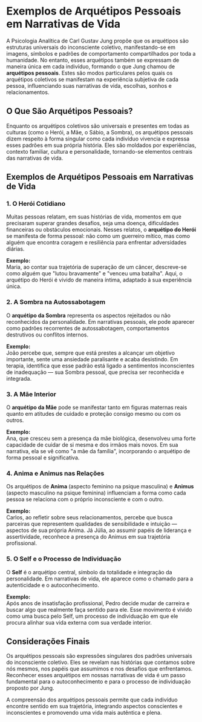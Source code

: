 
# Exemplos de Arquétipos Pessoais em Narrativas de Vida

A Psicologia Analítica de Carl Gustav Jung propõe que os arquétipos são estruturas universais do inconsciente coletivo, manifestando-se em imagens, símbolos e padrões de comportamento compartilhados por toda a humanidade. No entanto, esses arquétipos também se expressam de maneira única em cada indivíduo, formando o que Jung chamou de **arquétipos pessoais**. Estes são modos particulares pelos quais os arquétipos coletivos se manifestam na experiência subjetiva de cada pessoa, influenciando suas narrativas de vida, escolhas, sonhos e relacionamentos.

## O Que São Arquétipos Pessoais?

Enquanto os arquétipos coletivos são universais e presentes em todas as culturas (como o Herói, a Mãe, o Sábio, a Sombra), os arquétipos pessoais dizem respeito à forma singular como cada indivíduo vivencia e expressa esses padrões em sua própria história. Eles são moldados por experiências, contexto familiar, cultura e personalidade, tornando-se elementos centrais das narrativas de vida.

## Exemplos de Arquétipos Pessoais em Narrativas de Vida

### 1. O Herói Cotidiano

Muitas pessoas relatam, em suas histórias de vida, momentos em que precisaram superar grandes desafios, seja uma doença, dificuldades financeiras ou obstáculos emocionais. Nesses relatos, o **arquétipo do Herói** se manifesta de forma pessoal: não como um guerreiro mítico, mas como alguém que encontra coragem e resiliência para enfrentar adversidades diárias.

**Exemplo:**  
Maria, ao contar sua trajetória de superação de um câncer, descreve-se como alguém que "lutou bravamente" e "venceu uma batalha". Aqui, o arquétipo do Herói é vivido de maneira íntima, adaptado à sua experiência única.

### 2. A Sombra na Autossabotagem

O **arquétipo da Sombra** representa os aspectos rejeitados ou não reconhecidos da personalidade. Em narrativas pessoais, ele pode aparecer como padrões recorrentes de autossabotagem, comportamentos destrutivos ou conflitos internos.

**Exemplo:**  
João percebe que, sempre que está prestes a alcançar um objetivo importante, sente uma ansiedade paralisante e acaba desistindo. Em terapia, identifica que esse padrão está ligado a sentimentos inconscientes de inadequação — sua Sombra pessoal, que precisa ser reconhecida e integrada.

### 3. A Mãe Interior

O **arquétipo da Mãe** pode se manifestar tanto em figuras maternas reais quanto em atitudes de cuidado e proteção consigo mesmo ou com os outros.

**Exemplo:**  
Ana, que cresceu sem a presença da mãe biológica, desenvolveu uma forte capacidade de cuidar de si mesma e dos irmãos mais novos. Em sua narrativa, ela se vê como "a mãe da família", incorporando o arquétipo de forma pessoal e significativa.

### 4. Anima e Animus nas Relações

Os arquétipos de **Anima** (aspecto feminino na psique masculina) e **Animus** (aspecto masculino na psique feminina) influenciam a forma como cada pessoa se relaciona com o próprio inconsciente e com o outro.

**Exemplo:**  
Carlos, ao refletir sobre seus relacionamentos, percebe que busca parceiras que representem qualidades de sensibilidade e intuição — aspectos de sua própria Anima. Já Júlia, ao assumir papéis de liderança e assertividade, reconhece a presença do Animus em sua trajetória profissional.

### 5. O Self e o Processo de Individuação

O **Self** é o arquétipo central, símbolo da totalidade e integração da personalidade. Em narrativas de vida, ele aparece como o chamado para a autenticidade e o autoconhecimento.

**Exemplo:**  
Após anos de insatisfação profissional, Pedro decide mudar de carreira e buscar algo que realmente faça sentido para ele. Esse movimento é vivido como uma busca pelo Self, um processo de individuação em que ele procura alinhar sua vida externa com sua verdade interior.

## Considerações Finais

Os arquétipos pessoais são expressões singulares dos padrões universais do inconsciente coletivo. Eles se revelam nas histórias que contamos sobre nós mesmos, nos papéis que assumimos e nos desafios que enfrentamos. Reconhecer esses arquétipos em nossas narrativas de vida é um passo fundamental para o autoconhecimento e para o processo de individuação proposto por Jung.

A compreensão dos arquétipos pessoais permite que cada indivíduo encontre sentido em sua trajetória, integrando aspectos conscientes e inconscientes e promovendo uma vida mais autêntica e plena.
```
